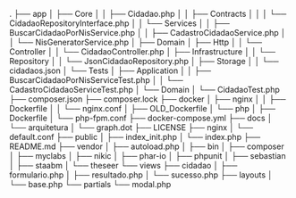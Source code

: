 .
├── app
│	 ├── Core
│	 │	 ├── Cidadao.php
│	 │	 ├── Contracts
│	 │	 │	 └── CidadaoRepositoryInterface.php
│	 │	 └── Services
│	 │	     ├── BuscarCidadaoPorNisService.php
│	 │	     ├── CadastroCidadaoService.php
│	 │	     └── NisGeneratorService.php
│	 ├── Domain
│	 ├── Http
│	 │	 └── Controller
│	 │	     └── CidadaoController.php
│	 ├── Infrastructure
│	 │	 └── Repository
│	 │	     └── JsonCidadaoRepository.php
│	 ├── Storage
│	 │	 └── cidadaos.json
│	 └── Tests
│	     ├── Application
│	     │	 ├── BuscarCidadaoPorNisServiceTest.php
│	     │	 └── CadastroCidadaoServiceTest.php
│	     └── Domain
│	         └── CidadaoTest.php
├── composer.json
├── composer.lock
├── docker
│	 ├── nginx
│	 │	 ├── Dockerfile
│	 │	 └── nginx.conf
│	 ├── OLD_Dockerfile
│	 └── php
│	     ├── Dockerfile
│	     └── php-fpm.conf
├── docker-compose.yml
├── docs
│	 └── arquitetura
│	     └── graph.dot
├── LICENSE
├── nginx
│	 └── default.conf
├── public
│	 ├── index_init.php
│	 └── index.php
├── README.md
├── vendor
│	 ├── autoload.php
│	 ├── bin
│	 ├── composer
│	 ├── myclabs
│	 ├── nikic
│	 ├── phar-io
│	 ├── phpunit
│	 ├── sebastian
│	 ├── staabm
│	 └── theseer
└── views
    ├── cidadao
    │	 ├── formulario.php
    │	 ├── resultado.php
    │	 └── sucesso.php
    ├── layouts
    │	 └── base.php
    └── partials
        └── modal.php